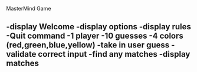 MasterMind Game

-display Welcome
-display options
-display rules
-Quit command
-1 player
  -10 guesses
  -4 colors (red,green,blue,yellow)
-take in user guess
-validate correct input
-find any matches
-display matches
-
